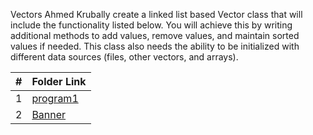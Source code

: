 Vectors
Ahmed Krubally
create a linked list based Vector class that will include the functionality listed below. You will achieve this by writing additional methods to add values, remove values, and maintain sorted values if needed. This class also needs the ability to be initialized with different data sources (files, other vectors, and arrays).

|   #   | Folder Link              |
| :---: | ------------------------ | 
|   1   | [program1](program1.cpp) |
|   2   | [Banner](Banner.md)      |

